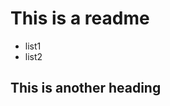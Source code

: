 This is a readme
================

* list1
* list2

This is another heading
-----------------------
